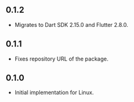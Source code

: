 ## 0.1.2

- Migrates to Dart SDK 2.15.0 and Flutter 2.8.0.

## 0.1.1

- Fixes repository URL of the package.

## 0.1.0

- Initial implementation for Linux.
